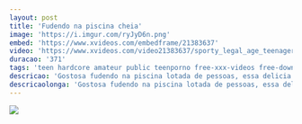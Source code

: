 ```yaml
---
layout: post
title: 'Fudendo na piscina cheia'
image: 'https://i.imgur.com/ryJyD6n.png'
embed: 'https://www.xvideos.com/embedframe/21383637'
video: 'https://www.xvideos.com/video21383637/sporty_legal_age_teenager_is_a_flawless_sucker'
duracao: '371'
tags: 'teen hardcore amateur public teenporno free-xxx-videos free-download-porn-videos free-blow-job-videos couples-fucking hot-sluts real-amateur-porn wild-amateurs hard-core-free-porn hardcore-porn-videos amateur-porn-free young-petite-porn missionary-position-porn girls-getting-fucked small-tits-porn'
descricao: 'Gostosa fudendo na piscina lotada de pessoas, essa delicia paga um boquete gostoso no macho com todos ao redor dela olhando.'
descricaolonga: 'Gostosa fudendo na piscina lotada de pessoas, essa delicia paga um boquete gostoso no macho com todos ao redor dela olhando.'
---
```

<a href="{{ page.url | prepend: site.baseurl | prepend: site.url }}"><img src="{{ page.image }}" /></a>
